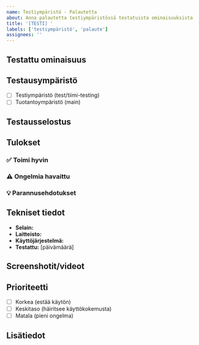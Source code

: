 ```yaml
---
name: Testiympäristö - Palautetta
about: Anna palautetta testiympäristössä testatuista ominaisuuksista
title: '[TESTI] '
labels: ['testiympäristö', 'palaute']
assignees: ''
---
```


## Testattu ominaisuus
<!-- Kerro mitä testasit -->

## Testausympäristö
- [ ] Testiympäristö (test/tiimi-testing)
- [ ] Tuotantoympäristö (main)

## Testausselostus
<!-- Kerro yksityiskohtaisesti mitä testasit ja miten -->

## Tulokset
### ✅ Toimi hyvin
<!-- Mitä toimi odotetusti -->

### ⚠️ Ongelmia havaittu
<!-- Mitä ei toiminut tai toimi odotetusti -->

### 💡 Parannusehdotukset
<!-- Miten ominaisuutta voisi parantaa -->

## Tekniset tiedot
- **Selain:** 
- **Laitteisto:** 
- **Käyttöjärjestelmä:** 
- **Testattu:** [päivämäärä]

## Screenshotit/videot
<!-- Liitä tarvittaessa kuvakaappauksia tai videoita -->

## Prioriteetti
- [ ] Korkea (estää käytön)
- [ ] Keskitaso (häiritsee käyttökokemusta)
- [ ] Matala (pieni ongelma)

## Lisätiedot
<!-- Muita huomioita tai kommentteja -->
